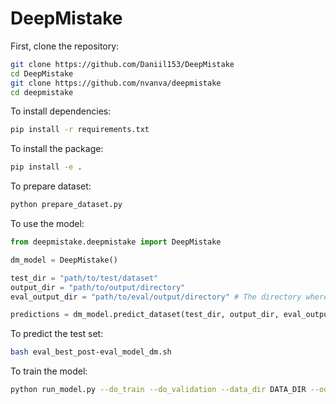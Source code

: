 # DeepMistake

First, clone the repository:
```bash
git clone https://github.com/Daniil153/DeepMistake
cd DeepMistake
git clone https://github.com/nvanva/deepmistake
cd deepmistake
```

To install dependencies:
```bash
pip install -r requirements.txt
```

To install the package:
```bash
pip install -e .
```

To prepare dataset:

```bash
python prepare_dataset.py
```

To use the model:
```python
from deepmistake.deepmistake import DeepMistake

dm_model = DeepMistake()

test_dir = "path/to/test/dataset"
output_dir = "path/to/output/directory"
eval_output_dir = "path/to/eval/output/directory" # The directory where features and labels will be saved will be output_dir/eval_output_dir

predictions = dm_model.predict_dataset(test_dir, output_dir, eval_output_dir)
```

To predict the test set:
```bash
bash eval_best_post-eval_model_dm.sh
```

To train the model:
```bash
python run_model.py --do_train --do_validation --data_dir DATA_DIR --output_dir MODEL_OUT_DIR
```